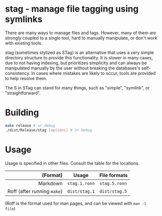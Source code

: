 # stag - manage file tagging using symlinks

There are many ways to manage files and tags. However, many of them are strongly coupled to a single tool, hard to manually manipulate, or don't work with existing tools.

stag (sometimes stylized as STag) is an alternative that uses a very simple directory structure to provide this functionality. It is slower in many cases, due to not having indexing, but prioritizes simplicity and can always be manipulated manually by the user without breaking the databases's self-consistency. In cases where mistakes are likely to occur, tools are provided to help resolve them.

The S in STag can stand for many things, such as "simple", "symlink", or "straightforward".

# Building

```sh
make release # or debug
./dist/Release/stag [options] # or Debug
```

# Usage

Usage is specified in other files. Consult the table for the locations.

|(Format)|Usage|File formats|
|-:|-|-|
|Markdown|`stag.1.ronn`|`stag.5.ronn`|
|Roff (after running `make`)|`dist/stag.1`|`dist/stag.5`|

(Roff is the format used for man pages, and can be viewed with `man -l file`)
